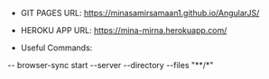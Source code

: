 
 - GIT PAGES URL: https://minasamirsamaan1.github.io/AngularJS/
 
 - HEROKU APP URL: https://mina-mirna.herokuapp.com/

 - Useful Commands: 
 
 -- browser-sync start --server --directory --files "**/*" 
 
